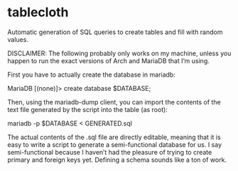 # tablecloth
Automatic generation of SQL queries to create tables and fill with random values.

DISCLAIMER: The following probably only works on my machine, unless you happen to run the exact versions of Arch and MariaDB that I’m using.

First you have to actually create the database in mariadb:

MariaDB [(none)]> create database $DATABASE;

Then, using the mariadb-dump client, you can import the contents of the text file generated by the script into the table (as root):

mariadb -p $DATABASE < GENERATED.sql

The actual contents of the .sql file are directly editable, meaning that it is easy to write a script to generate a semi-functional database for us. I say semi-functional because I haven’t had the pleasure of trying to create primary and foreign keys yet. Defining a schema sounds like a ton of work.
